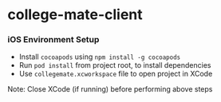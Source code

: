 # college-mate-client

### iOS Environment Setup

- Install `cocoapods` using `npm install -g cocoapods`
- Run `pod install` from project root, to install dependencies
- Use `collegemate.xcworkspace` file to open project in XCode

Note: Close XCode (if running) before performing above steps

